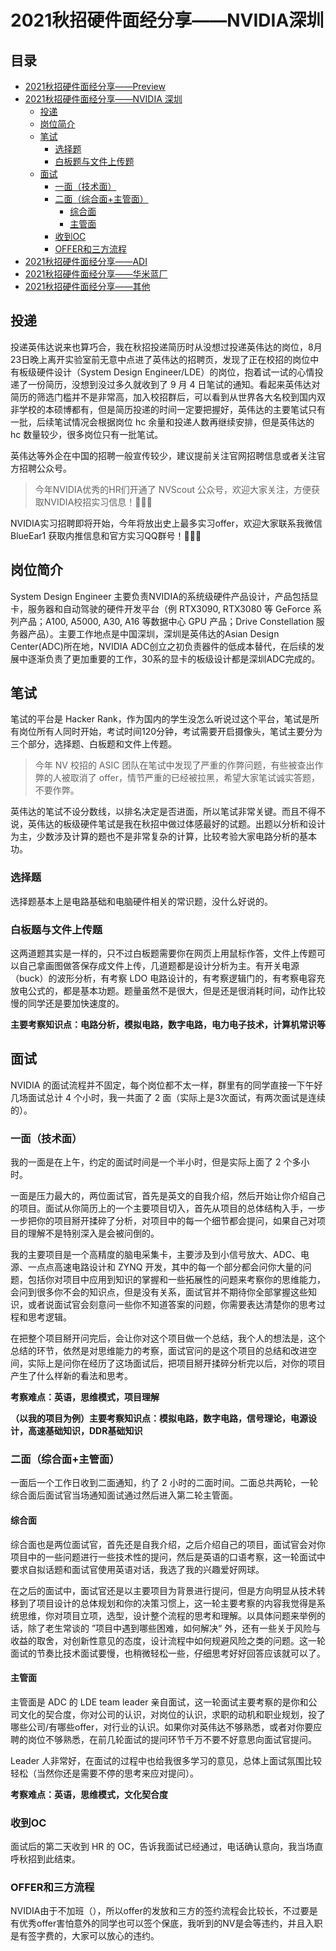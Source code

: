 # 2021秋招硬件面经分享——NVIDIA深圳
## 目录
* [2021秋招硬件面经分享——Preview](readme.md)
* [2021秋招硬件面经分享——NVIDIA 深圳](NVIDIA.md)
  - [投递](#投递)
  - [岗位简介](#岗位简介)
  - [笔试](#笔试)
    - [选择题](#选择题)
    - [白板题与文件上传题](#白板题与文件上传题)
  - [面试](#面试)
    - [一面（技术面）](#一面技术面)
    - [二面（综合面+主管面）](#二面综合面主管面)
      - [综合面](#综合面)
      - [主管面](#主管面)
    - [收到OC](#收到oc)
    - [OFFER和三方流程](#offer和三方流程)
* [2021秋招硬件面经分享——ADI](ADI.md)
* [2021秋招硬件面经分享——华米蓝厂](Mobile.md)
* [2021秋招硬件面经分享——其他](others.md)


## 投递

投递英伟达说来也算巧合，我在秋招投递简历时从没想过投递英伟达的岗位，8月23日晚上离开实验室前无意中点进了英伟达的招聘页，发现了正在校招的岗位中有板级硬件设计（System Design Engineer/LDE）的岗位，抱着试一试的心情投递了一份简历，没想到没过多久就收到了 9 月 4 日笔试的通知。看起来英伟达对简历的筛选门槛并不是非常高，加入校招群后，可以看到从世界各大名校到国内双非学校的本硕博都有，但是简历投递的时间一定要把握好，英伟达的主要笔试只有一批，后续笔试情况会根据岗位 hc 余量和投递人数再继续安排，但是英伟达的 hc 数量较少，很多岗位只有一批笔试。

英伟达等外企在中国的招聘一般宣传较少，建议提前关注官网招聘信息或者关注官方招聘公众号。

> 今年NVIDIA优秀的HR们开通了 NVScout 公众号，欢迎大家关注，方便获取NVIDIA校招实习信息！🎉🎉🎉

NVIDIA实习招聘即将开始，今年将放出史上最多实习offer，欢迎大家联系我微信 BlueEar1 获取内推信息和官方实习QQ群号！👏👏👏

## 岗位简介

System Design Engineer 主要负责NVIDIA的系统级硬件产品设计，产品包括显卡，服务器和自动驾驶的硬件开发平台（例 RTX3090, RTX3080 等 GeForce 系列产品；A100, A5000, A30, A16 等数据中心 GPU 产品；Drive Constellation 服务器产品）。主要工作地点是中国深圳，深圳是英伟达的Asian Design Center(ADC)所在地，NVIDIA ADC创立之初负责器件的低成本替代，在后续的发展中逐渐负责了更加重要的工作，30系的显卡的板级设计都是深圳ADC完成的。

## 笔试

笔试的平台是 Hacker Rank，作为国内的学生没怎么听说过这个平台，笔试是所有岗位所有人同时开始，考试时间120分钟，考试需要开启摄像头，笔试主要分为三个部分，选择题、白板题和文件上传题。

> 今年 NV 校招的 ASIC 团队在笔试中发现了严重的作弊问题，有些被查出作弊的人被取消了 offer，情节严重的已经被拉黑，希望大家笔试诚实答题，不要作弊。

英伟达的笔试不设分数线，以排名决定是否进面，所以笔试非常关键。而且不得不说，英伟达的板级硬件笔试是我在秋招中做过体感最好的试题。出题以分析和设计为主，少数涉及计算的题也不是非常复杂的计算，比较考验大家电路分析的基本功。

### 选择题

选择题基本上是电路基础和电脑硬件相关的常识题，没什么好说的。

### 白板题与文件上传题

这两道题其实是一样的，只不过白板题需要你在网页上用鼠标作答，文件上传题可以自己拿画图做答保存成文件上传，几道题都是设计分析为主。有开关电源（buck）的波形分析，有考察 LDO 电路设计的，有考察逻辑门的，有考察电容充放电公式的，都是基本功题。题量虽然不是很大，但是还是很消耗时间，动作比较慢的同学还是要加快速度的。

**主要考察知识点：电路分析，模拟电路，数字电路，电力电子技术，计算机常识等**

## 面试

NVIDIA 的面试流程并不固定，每个岗位都不太一样，群里有的同学直接一下午好几场面试总计 4 个小时，我一共面了 2 面（实际上是3次面试，有两次面试是连续的）。

### 一面（技术面）

我的一面是在上午，约定的面试时间是一个半小时，但是实际上面了 2 个多小时。

一面是压力最大的，两位面试官，首先是英文的自我介绍，然后开始让你介绍自己的项目。面试从你简历上的一个主要项目切入，首先从项目的总体结构入手，一步一步把你的项目掰开揉碎了分析，对项目中的每一个细节都会提问，如果自己对项目的理解不是特别深入是会被问倒的。

我的主要项目是一个高精度的脑电采集卡，主要涉及到小信号放大、ADC、电源、一点点高速电路设计和 ZYNQ 开发，其中的每一个部分都会问你大量的问题，包括你对项目中应用到知识的掌握和一些拓展性的问题来考察你的思维能力，会问到很多你不会的知识点，但是没有关系，面试官并不期待你全部掌握这些知识，或者说面试官会刻意问一些你不知道答案的问题，你需要表达清楚你的思考过程和思考逻辑。

在把整个项目掰开问完后，会让你对这个项目做一个总结，我个人的想法是，这个总结的环节，依然是对思维能力的考察，面试官问的是这个项目的总结和改进空间，实际上是问你在经历了这场面试后，把项目掰开揉碎分析完以后，对你的项目产生了什么样新的看法和思考。

**考察难点：英语，思维模式，项目理解**

**（以我的项目为例）主要考察知识点：模拟电路，数字电路，信号理论，电源设计，高速基础知识，DDR基础知识**

### 二面（综合面+主管面）

一面后一个工作日收到二面通知，约了 2 小时的二面时间。二面总共两轮，一轮综合面后面试官当场通知面试通过然后进入第二轮主管面。

#### 综合面

综合面也是两位面试官，首先还是自我介绍，之后介绍自己的项目，面试官会对你项目中的一些问题进行一些技术性的提问，然后是英语的口语考察，这一轮面试中要求自拟话题和面试官使用英语对话，我选了我的兴趣爱好网球。

在之后的面试中，面试官还是以主要项目为背景进行提问，但是方向明显从技术转移到了项目设计的总体规划和你的决策习惯上，这一轮主要考察的内容我觉得是系统思维，你对项目立项，选型，设计整个流程的思考和理解。以具体问题来举例的话，除了老生常谈的 ”项目中遇到哪些困难，如何解决“ 外，还有一些关于风险与收益的取舍，对创新性意见的态度，设计流程中如何规避风险之类的问题。这一轮面试的节奏比技术面试要慢，也稍微轻松一些，仔细思考好好回答应该就可以了。

#### 主管面

主管面是 ADC 的 LDE team leader 亲自面试，这一轮面试主要考察的是你和公司文化的契合度，你对公司的认识，对岗位的认识，求职的动机和职业规划，投了哪些公司/有哪些offer，对行业的认识。如果你对英伟达不够熟悉，或者对你要应聘的岗位不够熟悉，在前几轮面试的提问环节千万不要不好意思向面试官提问。

Leader 人非常好，在面试的过程中也给我很多学习的意见，总体上面试氛围比较轻松（当然你还是需要不停的思考来应对提问）。

**考察难点：英语，思维模式，文化契合度**

### 收到OC

面试后的第二天收到 HR 的 OC，告诉我面试已经通过，电话确认意向，我当场直呼秋招到此结束。

### OFFER和三方流程

NVIDIA由于不加班（），所以offer的发放和三方的签约流程会比较长，不过要是有优秀offer害怕意外的同学也可以签个保底，我听到的NV是会等违约，并且入职是有签字费的，大家可以放心的违约。
